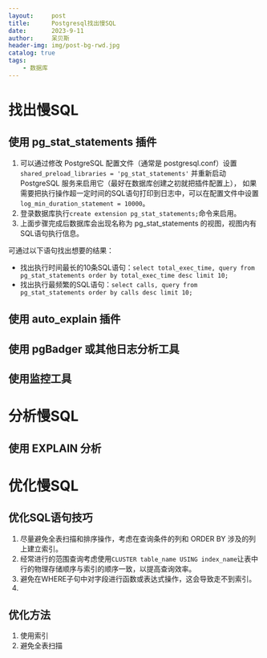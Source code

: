 ```yaml
---
layout:     post
title:      Postgresql找出慢SQL
date:       2023-9-11
author:     呆贝斯
header-img: img/post-bg-rwd.jpg
catalog: true
tags:
    - 数据库
---
```

# 找出慢SQL
## 使用 pg_stat_statements 插件
1. 可以通过修改 PostgreSQL 配置文件（通常是 postgresql.conf）设置`shared_preload_libraries = 'pg_stat_statements'`
并重新启动 PostgreSQL 服务来启用它（最好在数据库创建之初就把插件配置上），
如果需要把执行操作超一定时间的SQL语句打印到日志中，可以在配置文件中设置`log_min_duration_statement = 10000`。
2. 登录数据库执行`create extension pg_stat_statements;`命令来启用。
3. 上面步骤完成后数据库会出现名称为 pg_stat_statements 的视图，视图内有SQL语句执行信息。

可通过以下语句找出想要的结果：
* 找出执行时间最长的10条SQL语句：`select total_exec_time, query from pg_stat_statements order by total_exec_time desc limit 10;`
* 找出执行最频繁的SQL语句：`select calls, query from pg_stat_statements order by calls desc limit 10;`

## 使用 auto_explain 插件

## 使用 pgBadger 或其他日志分析工具

## 使用监控工具

# 分析慢SQL
## 使用 EXPLAIN 分析

# 优化慢SQL
## 优化SQL语句技巧
1. 尽量避免全表扫描和排序操作，考虑在查询条件的列和 ORDER BY 涉及的列上建立索引。
2. 经常进行的范围查询考虑使用`CLUSTER table_name USING index_name`让表中行的物理存储顺序与索引的顺序一致，以提高查询效率。
3. 避免在WHERE子句中对字段进行函数或表达式操作，这会导致走不到索引。
4. 

## 优化方法
1. 使用索引
2. 避免全表扫描